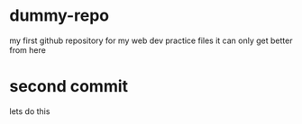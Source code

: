 # dummy-repo
my first github repository for my web dev practice files
it can only get better from here
# second commit
lets do this
